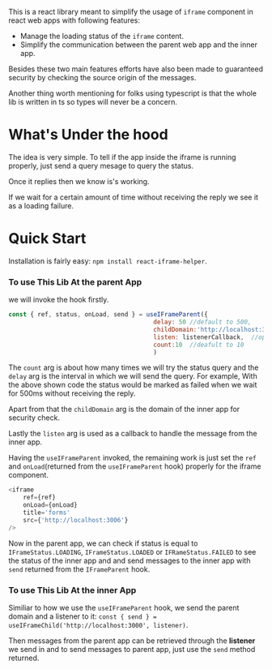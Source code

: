 This is a react library meant to simplify the usage of `iframe` component in react web apps with following features:
- Manage the loading status of the `iframe` content.
- Simplify the communication between the parent web app and the inner app.
 
Besides these two main features efforts have also been made to guaranteed security by checking the source origin of the messages.

Another thing worth mentioning for folks using typescript is that the whole lib is written in ts so types will never be a concern.

# What's Under the hood

The idea is very simple. To tell if the app inside the iframe is running properly, just send a query mesage to query the status.

Once it replies then we know is's working.

If we wait for a certain amount of time without receiving the reply we see it as a loading failure.

# Quick Start
Installation is fairly easy: `npm install react-iframe-helper`.

### To  use This Lib At the parent App 
we will invoke the hook firstly.
```js
const { ref, status, onLoad, send } = useIFrameParent({
                                        delay: 50 //default to 500,
                                        childDomain:'http://localhost:3006', //required
                                        listen: listenerCallback,  //optional
                                        count:10  //deafult to 10
                                        )
```
The `count` arg is about how many times we will try the status query and the `delay` arg is the interval in which we will send the query. For example, With the above shown code the status would be marked as failed when we wait for 500ms without receiving the reply.

Apart from that the `childDomain` arg is the domain of the inner app for security check.

Lastly the `listen` arg is used as a callback to handle the message from the inner app.

Having the `useIFrameParent` invoked, the remaining work is just set the `ref` and `onLoad`(returned from the `useIFrameParent` hook) properly for the iframe component.
```js
<iframe
    ref={ref}
    onLoad={onLoad}
    title='forms'
    src={'http://localhost:3006'}
/>
```

Now in the parent app, we can check if status is equal to `IFrameStatus.LOADING`, `IFrameStatus.LOADED` or `IFRameStatus.FAILED` to see the status of the inner app and and send messages to the inner app with `send` returned from the `IFrameParent` hook.

### To  use This Lib At the inner App 
Similiar to how we use the `useIFrameParent` hook, we send the parent domain and a listener to it: `const { send } = useIFrameChild('http://localhost:3000', listener)`.

Then messages from the parent app can be retrieved through the **listener** we send in and to send messages to parent app, just use the `send` method returned.
